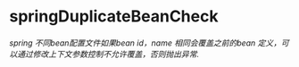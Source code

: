 # springDuplicateBeanCheck
###### spring 不同bean配置文件如果bean id，name 相同会覆盖之前的bean 定义，可以通过修改上下文参数控制不允许覆盖，否则抛出异常.
